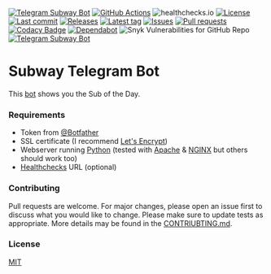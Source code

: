 [![Telegram Subway Bot](https://img.shields.io/badge/Telegram-Bot-blue?logo=telegram)](https://t.me/SubwayBot)
[![GitHub Actions](https://github.com/Crazy-Marvin/SubwayTelegramBot/actions/workflows/ci.yml/badge.svg)](https://github.com/Crazy-Marvin/SubwayTelegramBot/actions/workflows/ci.yml)
![healthchecks.io](https://img.shields.io/endpoint?url=https%3A%2F%2Fhealthchecks.io%2Fbadge%2F396c7d03-faf7-4562-9f83-1194d0%2F31QvRDxH%2FSubway.shields)
[![License](https://img.shields.io/github/license/Crazy-Marvin/SubwayTelegramBot)](https://github.com/Crazy-Marvin/SubwayTelegramBot/blob/trunk/LICENSE)
[![Last commit](https://img.shields.io/github/last-commit/Crazy-Marvin/SubwayTelegramBot.svg?style=flat)](https://github.com/Crazy-Marvin/SubwayTelegramBot/commits)
[![Releases](https://img.shields.io/github/downloads/Crazy-Marvin/SubwayTelegramBot/total.svg?style=flat)](https://github.com/Crazy-Marvin/SubwayTelegramBot/releases)
[![Latest tag](https://img.shields.io/github/tag/Crazy-Marvin/SubwayTelegramBot.svg?style=flat)](https://github.com/Crazy-Marvin/SubwayTelegramBot/tags)
[![Issues](https://img.shields.io/github/issues/Crazy-Marvin/SubwayTelegramBot.svg?style=flat)](https://github.com/Crazy-Marvin/SubwayTelegramBot/issues)
[![Pull requests](https://img.shields.io/github/issues-pr/Crazy-Marvin/SubwayTelegramBot.svg?style=flat)](https://github.com/Crazy-Marvin/SubwayTelegramBot/pulls)
[![Codacy Badge](https://app.codacy.com/project/badge/Grade/a9ec4ee98a93425ca8162b369adce3db)](https://www.codacy.com/gh/Crazy-Marvin/SubwayTelegramBot/dashboard?utm_source=github.com&amp;utm_medium=referral&amp;utm_content=Crazy-Marvin/SubwayTelegramBot&amp;utm_campaign=Badge_Grade)
[![Dependabot](https://badgen.net/badge/icon/dependabot?icon=dependabot&label)](https://python.org/)
![Snyk Vulnerabilities for GitHub Repo](https://img.shields.io/snyk/vulnerabilities/github/Crazy-Marvin/SubwayTelegramBot)
[![Telegram Subway Bot](https://img.shields.io/badge/Python-yellow?logo=python)](https://t.me/SubwayBot)

# Subway Telegram Bot

This [bot](http://t.me/SubwayBot) shows you the Sub of the Day. 

### Requirements

- Token from [@Botfather](https://telegram.me/botfather)
- SSL certificate (I recommend [Let's Encrypt](https://letsencrypt.org/))
- Webserver running [Python](https://www.python.org) (tested with [Apache](https://httpd.apache.org/) & [NGINX](https://www.nginx.com/) but others should work too)
- [Healthchecks](https://healthchecks.io/#php) URL (optional)

### Contributing

Pull requests are welcome. For major changes, please open an issue first to discuss what you would like to change.
Please make sure to update tests as appropriate.
More details may be found in the [CONTRIUBTING.md](https://github.com/Crazy-Marvin/SubwayTelegramBot/tree/trunk/.github/CONTRIBUTING.md).

### License

[MIT](https://choosealicense.com/licenses/mit/)

